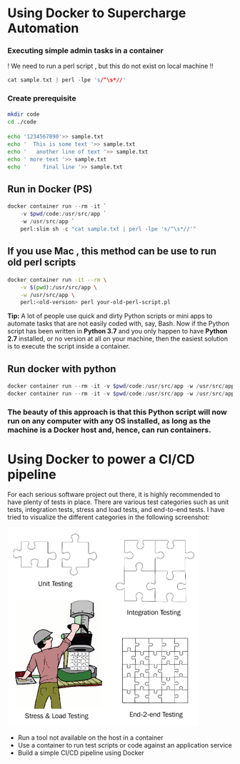 # Using Docker to Supercharge Automation

### Executing simple admin tasks in a container

! We need  to run a perl script  , but this do not exist on local machine !!
```c
cat sample.txt | perl -lpe 's/^\s*//'
```

### Create prerequisite

```bash
mkdir code
cd ./code

echo '1234567890'>> sample.txt 
echo '  This is some text '>> sample.txt
echo '   another line of text '>> sample.txt
echo ' more text '>> sample.txt
echo '     final line '>> sample.txt

```

## Run in Docker (PS)
```PowerShell
docker container run --rm -it `
    -v $pwd/code:/usr/src/app `
    -w /usr/src/app `
    perl:slim sh -c "cat sample.txt | perl -lpe 's/^\s*//'"
```

## If you use Mac  , this method can be use to run old perl scripts
```bash
docker container run -it --rm \
    -v $(pwd):/usr/src/app \
    -w /usr/src/app \
    perl:<old-version> perl your-old-perl-script.pl
```

**Tip:** A lot of people use quick and dirty Python scripts or mini apps to automate tasks that are not easily coded with, say, Bash. Now if the Python script has been written in **Python 3.7** and you only happen to have **Python 2.7** installed, or no version at all on your machine, then the easiest solution is to execute the script inside a container.

## Run docker with python

```powershell
docker container run --rm -it -v $pwd/code:/usr/src/app -w /usr/src/app python:3.7.4-alpine python stats.py sample.txt
docker container run --rm -it -v $pwd/code:/usr/src/app -w /usr/src/app python:3.7.4-alpine python stats.py sample2.txt
```

### The beauty of this approach is that this Python script will now run on any computer with any OS installed, as long as the machine is a Docker host and, hence, can run containers.

# Using Docker to power a CI/CD pipeline
For each serious software project out there, it is highly recommended to have plenty of tests in place. There are various test categories such as unit tests, integration tests, stress and load tests, and end-to-end tests. I have tried to visualize the different categories in the following screenshot:

![CI](./img/L5-ci_1.png)


- Run a tool not available on the host in a container
- Use a container to run test scripts or code against an application service
- Build a simple CI/CD pipeline using Docker 

